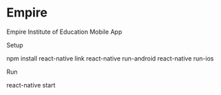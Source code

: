 # Empire
Empire Institute of Education Mobile App

Setup

npm install
react-native link
react-native run-android
react-native run-ios

Run

react-native start
